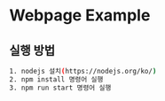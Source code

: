 # Webpage Example  

## 실행 방법

```bash
1. nodejs 설치(https://nodejs.org/ko/)
2. npm install 명령어 실행
3. npm run start 명령어 실행
```
